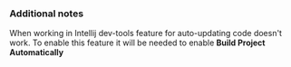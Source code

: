 ### Additional notes 
When working in Intellij dev-tools feature for auto-updating code doesn't work. To enable this feature it will be needed to enable **Build Project Automatically**